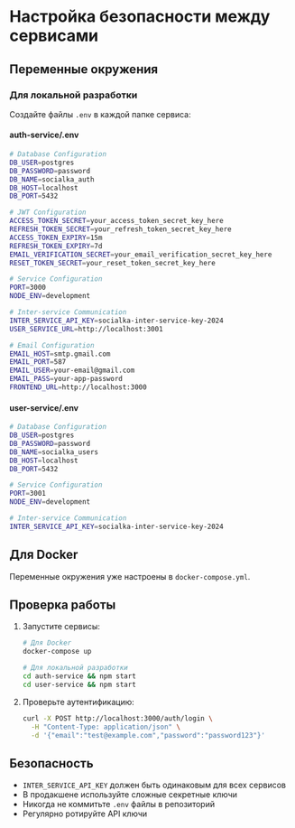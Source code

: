 # Настройка безопасности между сервисами

## Переменные окружения

### Для локальной разработки

Создайте файлы `.env` в каждой папке сервиса:

#### auth-service/.env
```bash
# Database Configuration
DB_USER=postgres
DB_PASSWORD=password
DB_NAME=socialka_auth
DB_HOST=localhost
DB_PORT=5432

# JWT Configuration
ACCESS_TOKEN_SECRET=your_access_token_secret_key_here
REFRESH_TOKEN_SECRET=your_refresh_token_secret_key_here
ACCESS_TOKEN_EXPIRY=15m
REFRESH_TOKEN_EXPIRY=7d
EMAIL_VERIFICATION_SECRET=your_email_verification_secret_key_here
RESET_TOKEN_SECRET=your_reset_token_secret_key_here

# Service Configuration
PORT=3000
NODE_ENV=development

# Inter-service Communication
INTER_SERVICE_API_KEY=socialka-inter-service-key-2024
USER_SERVICE_URL=http://localhost:3001

# Email Configuration
EMAIL_HOST=smtp.gmail.com
EMAIL_PORT=587
EMAIL_USER=your-email@gmail.com
EMAIL_PASS=your-app-password
FRONTEND_URL=http://localhost:3000
```

#### user-service/.env
```bash
# Database Configuration
DB_USER=postgres
DB_PASSWORD=password
DB_NAME=socialka_users
DB_HOST=localhost
DB_PORT=5432

# Service Configuration
PORT=3001
NODE_ENV=development

# Inter-service Communication
INTER_SERVICE_API_KEY=socialka-inter-service-key-2024
```

## Для Docker

Переменные окружения уже настроены в `docker-compose.yml`.

## Проверка работы

1. Запустите сервисы:
   ```bash
   # Для Docker
   docker-compose up
   
   # Для локальной разработки
   cd auth-service && npm start
   cd user-service && npm start
   ```

2. Проверьте аутентификацию:
   ```bash
   curl -X POST http://localhost:3000/auth/login \
     -H "Content-Type: application/json" \
     -d '{"email":"test@example.com","password":"password123"}'
   ```

## Безопасность

- `INTER_SERVICE_API_KEY` должен быть одинаковым для всех сервисов
- В продакшене используйте сложные секретные ключи
- Никогда не коммитьте `.env` файлы в репозиторий
- Регулярно ротируйте API ключи 